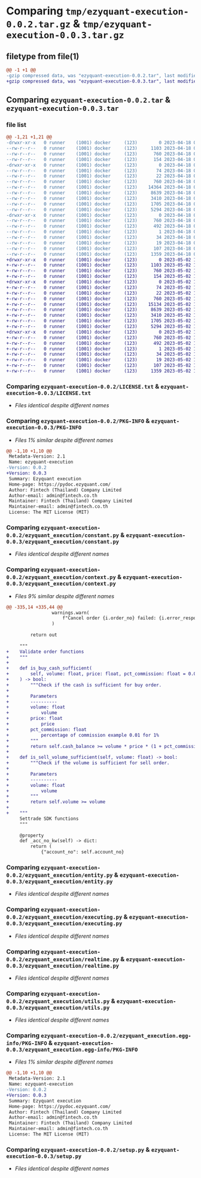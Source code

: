 # Comparing `tmp/ezyquant-execution-0.0.2.tar.gz` & `tmp/ezyquant-execution-0.0.3.tar.gz`

## filetype from file(1)

```diff
@@ -1 +1 @@
-gzip compressed data, was "ezyquant-execution-0.0.2.tar", last modified: Tue Apr 18 07:50:37 2023, max compression
+gzip compressed data, was "ezyquant-execution-0.0.3.tar", last modified: Tue May  2 10:16:41 2023, max compression
```

## Comparing `ezyquant-execution-0.0.2.tar` & `ezyquant-execution-0.0.3.tar`

### file list

```diff
@@ -1,21 +1,21 @@
-drwxr-xr-x   0 runner    (1001) docker     (123)        0 2023-04-18 07:50:37.427486 ezyquant-execution-0.0.2/
--rw-r--r--   0 runner    (1001) docker     (123)     1103 2023-04-18 07:50:20.000000 ezyquant-execution-0.0.2/LICENSE.txt
--rw-r--r--   0 runner    (1001) docker     (123)      760 2023-04-18 07:50:37.427486 ezyquant-execution-0.0.2/PKG-INFO
--rw-r--r--   0 runner    (1001) docker     (123)      154 2023-04-18 07:50:20.000000 ezyquant-execution-0.0.2/README.md
-drwxr-xr-x   0 runner    (1001) docker     (123)        0 2023-04-18 07:50:37.427486 ezyquant-execution-0.0.2/ezyquant_execution/
--rw-r--r--   0 runner    (1001) docker     (123)       74 2023-04-18 07:50:20.000000 ezyquant-execution-0.0.2/ezyquant_execution/__init__.py
--rw-r--r--   0 runner    (1001) docker     (123)       22 2023-04-18 07:50:20.000000 ezyquant-execution-0.0.2/ezyquant_execution/_version.py
--rw-r--r--   0 runner    (1001) docker     (123)      760 2023-04-18 07:50:20.000000 ezyquant-execution-0.0.2/ezyquant_execution/constant.py
--rw-r--r--   0 runner    (1001) docker     (123)    14364 2023-04-18 07:50:20.000000 ezyquant-execution-0.0.2/ezyquant_execution/context.py
--rw-r--r--   0 runner    (1001) docker     (123)     8639 2023-04-18 07:50:20.000000 ezyquant-execution-0.0.2/ezyquant_execution/entity.py
--rw-r--r--   0 runner    (1001) docker     (123)     3410 2023-04-18 07:50:20.000000 ezyquant-execution-0.0.2/ezyquant_execution/executing.py
--rw-r--r--   0 runner    (1001) docker     (123)     1705 2023-04-18 07:50:20.000000 ezyquant-execution-0.0.2/ezyquant_execution/realtime.py
--rw-r--r--   0 runner    (1001) docker     (123)     5294 2023-04-18 07:50:20.000000 ezyquant-execution-0.0.2/ezyquant_execution/utils.py
-drwxr-xr-x   0 runner    (1001) docker     (123)        0 2023-04-18 07:50:37.427486 ezyquant-execution-0.0.2/ezyquant_execution.egg-info/
--rw-r--r--   0 runner    (1001) docker     (123)      760 2023-04-18 07:50:37.000000 ezyquant-execution-0.0.2/ezyquant_execution.egg-info/PKG-INFO
--rw-r--r--   0 runner    (1001) docker     (123)      492 2023-04-18 07:50:37.000000 ezyquant-execution-0.0.2/ezyquant_execution.egg-info/SOURCES.txt
--rw-r--r--   0 runner    (1001) docker     (123)        1 2023-04-18 07:50:37.000000 ezyquant-execution-0.0.2/ezyquant_execution.egg-info/dependency_links.txt
--rw-r--r--   0 runner    (1001) docker     (123)       34 2023-04-18 07:50:37.000000 ezyquant-execution-0.0.2/ezyquant_execution.egg-info/requires.txt
--rw-r--r--   0 runner    (1001) docker     (123)       19 2023-04-18 07:50:37.000000 ezyquant-execution-0.0.2/ezyquant_execution.egg-info/top_level.txt
--rw-r--r--   0 runner    (1001) docker     (123)      107 2023-04-18 07:50:37.427486 ezyquant-execution-0.0.2/setup.cfg
--rw-r--r--   0 runner    (1001) docker     (123)     1359 2023-04-18 07:50:20.000000 ezyquant-execution-0.0.2/setup.py
+drwxr-xr-x   0 runner    (1001) docker     (123)        0 2023-05-02 10:16:41.775104 ezyquant-execution-0.0.3/
+-rw-r--r--   0 runner    (1001) docker     (123)     1103 2023-05-02 10:16:23.000000 ezyquant-execution-0.0.3/LICENSE.txt
+-rw-r--r--   0 runner    (1001) docker     (123)      760 2023-05-02 10:16:41.775104 ezyquant-execution-0.0.3/PKG-INFO
+-rw-r--r--   0 runner    (1001) docker     (123)      154 2023-05-02 10:16:23.000000 ezyquant-execution-0.0.3/README.md
+drwxr-xr-x   0 runner    (1001) docker     (123)        0 2023-05-02 10:16:41.775104 ezyquant-execution-0.0.3/ezyquant_execution/
+-rw-r--r--   0 runner    (1001) docker     (123)       74 2023-05-02 10:16:23.000000 ezyquant-execution-0.0.3/ezyquant_execution/__init__.py
+-rw-r--r--   0 runner    (1001) docker     (123)       22 2023-05-02 10:16:23.000000 ezyquant-execution-0.0.3/ezyquant_execution/_version.py
+-rw-r--r--   0 runner    (1001) docker     (123)      760 2023-05-02 10:16:23.000000 ezyquant-execution-0.0.3/ezyquant_execution/constant.py
+-rw-r--r--   0 runner    (1001) docker     (123)    15134 2023-05-02 10:16:23.000000 ezyquant-execution-0.0.3/ezyquant_execution/context.py
+-rw-r--r--   0 runner    (1001) docker     (123)     8639 2023-05-02 10:16:23.000000 ezyquant-execution-0.0.3/ezyquant_execution/entity.py
+-rw-r--r--   0 runner    (1001) docker     (123)     3410 2023-05-02 10:16:23.000000 ezyquant-execution-0.0.3/ezyquant_execution/executing.py
+-rw-r--r--   0 runner    (1001) docker     (123)     1705 2023-05-02 10:16:23.000000 ezyquant-execution-0.0.3/ezyquant_execution/realtime.py
+-rw-r--r--   0 runner    (1001) docker     (123)     5294 2023-05-02 10:16:23.000000 ezyquant-execution-0.0.3/ezyquant_execution/utils.py
+drwxr-xr-x   0 runner    (1001) docker     (123)        0 2023-05-02 10:16:41.775104 ezyquant-execution-0.0.3/ezyquant_execution.egg-info/
+-rw-r--r--   0 runner    (1001) docker     (123)      760 2023-05-02 10:16:41.000000 ezyquant-execution-0.0.3/ezyquant_execution.egg-info/PKG-INFO
+-rw-r--r--   0 runner    (1001) docker     (123)      492 2023-05-02 10:16:41.000000 ezyquant-execution-0.0.3/ezyquant_execution.egg-info/SOURCES.txt
+-rw-r--r--   0 runner    (1001) docker     (123)        1 2023-05-02 10:16:41.000000 ezyquant-execution-0.0.3/ezyquant_execution.egg-info/dependency_links.txt
+-rw-r--r--   0 runner    (1001) docker     (123)       34 2023-05-02 10:16:41.000000 ezyquant-execution-0.0.3/ezyquant_execution.egg-info/requires.txt
+-rw-r--r--   0 runner    (1001) docker     (123)       19 2023-05-02 10:16:41.000000 ezyquant-execution-0.0.3/ezyquant_execution.egg-info/top_level.txt
+-rw-r--r--   0 runner    (1001) docker     (123)      107 2023-05-02 10:16:41.775104 ezyquant-execution-0.0.3/setup.cfg
+-rw-r--r--   0 runner    (1001) docker     (123)     1359 2023-05-02 10:16:23.000000 ezyquant-execution-0.0.3/setup.py
```

### Comparing `ezyquant-execution-0.0.2/LICENSE.txt` & `ezyquant-execution-0.0.3/LICENSE.txt`

 * *Files identical despite different names*

### Comparing `ezyquant-execution-0.0.2/PKG-INFO` & `ezyquant-execution-0.0.3/PKG-INFO`

 * *Files 1% similar despite different names*

```diff
@@ -1,10 +1,10 @@
 Metadata-Version: 2.1
 Name: ezyquant-execution
-Version: 0.0.2
+Version: 0.0.3
 Summary: Ezyquant execution
 Home-page: https://pydoc.ezyquant.com/
 Author: Fintech (Thailand) Company Limited
 Author-email: admin@fintech.co.th
 Maintainer: Fintech (Thailand) Company Limited
 Maintainer-email: admin@fintech.co.th
 License: The MIT License (MIT)
```

### Comparing `ezyquant-execution-0.0.2/ezyquant_execution/constant.py` & `ezyquant-execution-0.0.3/ezyquant_execution/constant.py`

 * *Files identical despite different names*

### Comparing `ezyquant-execution-0.0.2/ezyquant_execution/context.py` & `ezyquant-execution-0.0.3/ezyquant_execution/context.py`

 * *Files 9% similar despite different names*

```diff
@@ -335,14 +335,44 @@
                 warnings.warn(
                     f"Cancel order {i.order_no} failed: {i.error_response['message']}"
                 )
 
         return out
 
     """
+    Validate order functions
+    """
+
+    def is_buy_cash_sufficient(
+        self, volume: float, price: float, pct_commission: float = 0.0
+    ) -> bool:
+        """Check if the cash is sufficient for buy order.
+
+        Parameters
+        ----------
+        volume: float
+            volume
+        price: float
+            price
+        pct_commission: float
+            percentage of commission example 0.01 for 1%
+        """
+        return self.cash_balance >= volume * price * (1 + pct_commission)
+
+    def is_sell_volume_sufficient(self, volume: float) -> bool:
+        """Check if the volume is sufficient for sell order.
+
+        Parameters
+        ----------
+        volume: float
+            volume
+        """
+        return self.volume >= volume
+
+    """
     Settrade SDK functions
     """
 
     @property
     def _acc_no_kw(self) -> dict:
         return (
             {"account_no": self.account_no}
```

### Comparing `ezyquant-execution-0.0.2/ezyquant_execution/entity.py` & `ezyquant-execution-0.0.3/ezyquant_execution/entity.py`

 * *Files identical despite different names*

### Comparing `ezyquant-execution-0.0.2/ezyquant_execution/executing.py` & `ezyquant-execution-0.0.3/ezyquant_execution/executing.py`

 * *Files identical despite different names*

### Comparing `ezyquant-execution-0.0.2/ezyquant_execution/realtime.py` & `ezyquant-execution-0.0.3/ezyquant_execution/realtime.py`

 * *Files identical despite different names*

### Comparing `ezyquant-execution-0.0.2/ezyquant_execution/utils.py` & `ezyquant-execution-0.0.3/ezyquant_execution/utils.py`

 * *Files identical despite different names*

### Comparing `ezyquant-execution-0.0.2/ezyquant_execution.egg-info/PKG-INFO` & `ezyquant-execution-0.0.3/ezyquant_execution.egg-info/PKG-INFO`

 * *Files 1% similar despite different names*

```diff
@@ -1,10 +1,10 @@
 Metadata-Version: 2.1
 Name: ezyquant-execution
-Version: 0.0.2
+Version: 0.0.3
 Summary: Ezyquant execution
 Home-page: https://pydoc.ezyquant.com/
 Author: Fintech (Thailand) Company Limited
 Author-email: admin@fintech.co.th
 Maintainer: Fintech (Thailand) Company Limited
 Maintainer-email: admin@fintech.co.th
 License: The MIT License (MIT)
```

### Comparing `ezyquant-execution-0.0.2/setup.py` & `ezyquant-execution-0.0.3/setup.py`

 * *Files identical despite different names*

